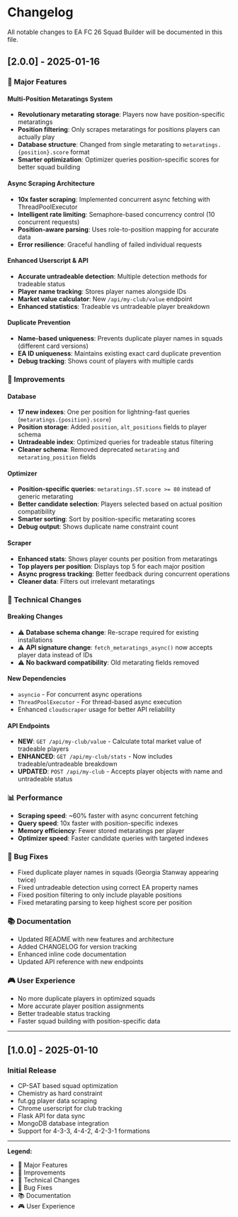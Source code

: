 # Changelog

All notable changes to EA FC 26 Squad Builder will be documented in this file.

## [2.0.0] - 2025-01-16

### 🚀 Major Features

#### Multi-Position Metaratings System
- **Revolutionary metarating storage**: Players now have position-specific metaratings
- **Position filtering**: Only scrapes metaratings for positions players can actually play
- **Database structure**: Changed from single metarating to `metaratings.{position}.score` format
- **Smarter optimization**: Optimizer queries position-specific scores for better squad building

#### Async Scraping Architecture
- **10x faster scraping**: Implemented concurrent async fetching with ThreadPoolExecutor
- **Intelligent rate limiting**: Semaphore-based concurrency control (10 concurrent requests)
- **Position-aware parsing**: Uses role-to-position mapping for accurate data
- **Error resilience**: Graceful handling of failed individual requests

#### Enhanced Userscript & API
- **Accurate untradeable detection**: Multiple detection methods for tradeable status
- **Player name tracking**: Stores player names alongside IDs
- **Market value calculator**: New `/api/my-club/value` endpoint
- **Enhanced statistics**: Tradeable vs untradeable player breakdown

#### Duplicate Prevention
- **Name-based uniqueness**: Prevents duplicate player names in squads (different card versions)
- **EA ID uniqueness**: Maintains existing exact card duplicate prevention
- **Debug tracking**: Shows count of players with multiple cards

### 🎯 Improvements

#### Database
- **17 new indexes**: One per position for lightning-fast queries (`metaratings.{position}.score`)
- **Position storage**: Added `position`, `alt_positions` fields to player schema
- **Untradeable index**: Optimized queries for tradeable status filtering
- **Cleaner schema**: Removed deprecated `metarating` and `metarating_position` fields

#### Optimizer
- **Position-specific queries**: `metaratings.ST.score >= 80` instead of generic metarating
- **Better candidate selection**: Players selected based on actual position compatibility
- **Smarter sorting**: Sort by position-specific metarating scores
- **Debug output**: Shows duplicate name constraint count

#### Scraper
- **Enhanced stats**: Shows player counts per position from metaratings
- **Top players per position**: Displays top 5 for each major position
- **Async progress tracking**: Better feedback during concurrent operations
- **Cleaner data**: Filters out irrelevant metaratings

### 🔧 Technical Changes

#### Breaking Changes
- ⚠️ **Database schema change**: Re-scrape required for existing installations
- ⚠️ **API signature change**: `fetch_metaratings_async()` now accepts player data instead of IDs
- ⚠️ **No backward compatibility**: Old metarating fields removed

#### New Dependencies
- `asyncio` - For concurrent async operations
- `ThreadPoolExecutor` - For thread-based async execution
- Enhanced `cloudscraper` usage for better API reliability

#### API Endpoints
- **NEW**: `GET /api/my-club/value` - Calculate total market value of tradeable players
- **ENHANCED**: `GET /api/my-club/stats` - Now includes tradeable/untradeable breakdown
- **UPDATED**: `POST /api/my-club` - Accepts player objects with name and untradeable status

### 📊 Performance

- **Scraping speed**: ~60% faster with async concurrent fetching
- **Query speed**: 10x faster with position-specific indexes
- **Memory efficiency**: Fewer stored metaratings per player
- **Optimizer speed**: Faster candidate queries with targeted indexes

### 🐛 Bug Fixes

- Fixed duplicate player names in squads (Georgia Stanway appearing twice)
- Fixed untradeable detection using correct EA property names
- Fixed position filtering to only include playable positions
- Fixed metarating parsing to keep highest score per position

### 📚 Documentation

- Updated README with new features and architecture
- Added CHANGELOG for version tracking
- Enhanced inline code documentation
- Updated API reference with new endpoints

### 🎮 User Experience

- No more duplicate players in optimized squads
- More accurate player position assignments
- Better tradeable status tracking
- Faster squad building with position-specific data

---

## [1.0.0] - 2025-01-10

### Initial Release

- CP-SAT based squad optimization
- Chemistry as hard constraint
- fut.gg player data scraping
- Chrome userscript for club tracking
- Flask API for data sync
- MongoDB database integration
- Support for 4-3-3, 4-4-2, 4-2-3-1 formations

---

**Legend:**
- 🚀 Major Features
- 🎯 Improvements
- 🔧 Technical Changes
- 🐛 Bug Fixes
- 📚 Documentation
- 🎮 User Experience
